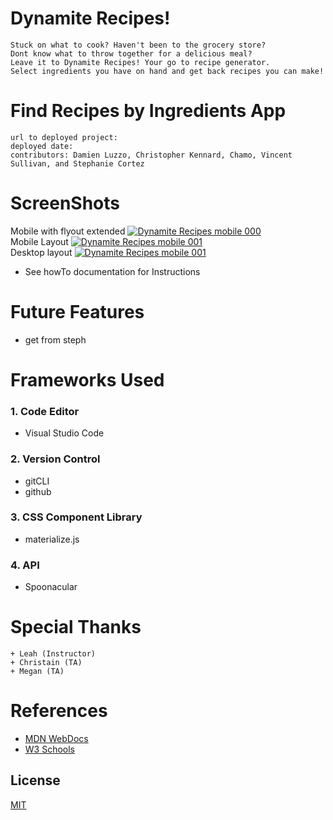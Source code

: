 # Dynamite Recipes!
```
Stuck on what to cook? Haven't been to the grocery store? 
Dont know what to throw together for a delicious meal? 
Leave it to Dynamite Recipes! Your go to recipe generator. 
Select ingredients you have on hand and get back recipes you can make!
```
# Find Recipes by Ingredients App
```
url to deployed project:
deployed date:
contributors: Damien Luzzo, Christopher Kennard, Chamo, Vincent Sullivan, and Stephanie Cortez
```

# ScreenShots
Mobile with flyout extended
<a href="https://i.imgur.com/6Ay0JTf"><img src="https://i.imgur.com/6Ay0JTf.png" title="Dynamite Recipes mobile 000" /></a><br/>
Mobile Layout
<a href="https://i.imgur.com/ym25p1C"><img src="https://i.imgur.com/ym25p1C.png" title="Dynamite Recipes mobile 001" /></a><br/>
Desktop layout
<a href="https://i.imgur.com/uSa8wZw"><img src="https://i.imgur.com/uSa8wZw.png" title="Dynamite Recipes mobile 001" /></a><br/>


* See howTo documentation for Instructions

# Future Features
- get from steph

# Frameworks Used
### 1. <b>Code Editor</b>
+ Visual Studio Code

### 2. <b>Version Control</b>
+ gitCLI
+ github
  
### 3. <b>CSS Component Library</b>
+ materialize.js

### 4. <b>API</b>
+ Spoonacular

# Special Thanks
```
+ Leah (Instructor)
+ Christain (TA)
+ Megan (TA)
```  
# References
+ [MDN WebDocs](https://developer.mozilla.org/en-US/)
+ [W3 Schools](https://www.w3schools.com/)

## License
[MIT](https://choosealicense.com/licenses/mit/)
